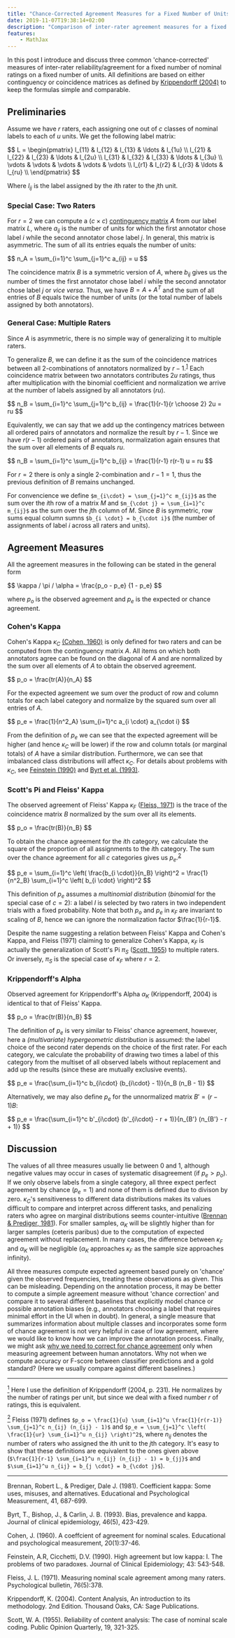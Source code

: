 ```yaml
---
title: "Chance-Corrected Agreement Measures for a Fixed Number of Units"
date: 2019-11-07T19:38:14+02:00
description: "Comparison of inter-rater agreement measures for a fixed number of nominal ratings on a fixed number of units."
features:
    - MathJax
---
```


In this post I introduce and discuss three common 'chance-corrected' measures of inter-rater reliability/agreement for a fixed number of nominal ratings on a fixed number of units. All definitions are based on either continguency or coincidence matrices as defined by [Krippendorff (2004)](#krippendorff-2004) to keep the formulas simple and comparable.

## Preliminaries

Assume we have $r$ raters, each assigning one out of $c$ classes of nominal labels to each of $u$ units. We get the following label matrix:

<div>$$
L = \begin{pmatrix}
l_{11} & l_{12} & l_{13} & \ldots & l_{1u} \\
l_{21} & l_{22} & l_{23} & \ldots & l_{2u} \\
l_{31} & l_{32} & l_{33} & \ldots & l_{3u} \\
\vdots & \vdots & \vdots & \vdots & \vdots \\
l_{r1} & l_{r2} & l_{r3} & \ldots & l_{ru} \\
\end{pmatrix}
$$</div>

Where $l_{ij}$ is the label assigned by the $i$th rater to the $j$th unit.

### Special Case: Two Raters

For $r=2$ we can compute a $(c \times c)$ [continguency matrix](https://en.wikipedia.org/wiki/Contingency_table) $A$ from our label matrix $L$, where $a_{ij}$ is the number of units for which the first annotator chose label $i$ while the second annotator chose label $j$. In general, this matrix is asymmetric. The sum of all its entries equals the number of units:

<div>$$
n_A = \sum_{i=1}^c \sum_{j=1}^c a_{ij} = u
$$</div>

The coincidence matrix $B$ is a symmetric version of $A$, where $b_{ij}$ gives us the number of times the first annotator chose label $i$ while the second annotator chose label $j$ or *vice versa*. Thus, we have $B = A + A^T$ and the sum of all entries of $B$ equals twice the number of units (or the total number of labels assigned by both annotators).

### General Case: Multiple Raters

Since $A$ is asymmetric, there is no simple way of generalizing it to multiple raters. 

To generalize $B$, we can define it as the sum of the coincidence matrices between all 2-combinations of annotators normalized by $r-1$.<a id="fn-1"></a><sup>[1](#1)</sup> Each coincidence matrix between two annotators contributes $2u$ ratings, thus after multiplication with the binomial coefficient and normalization we arrive at the number of labels assigned by all annotators ($ru$). 

<div>$$
n_B = \sum_{i=1}^c \sum_{j=1}^c b_{ij} = \frac{1}{r-1}{r \choose 2} 2u = ru
$$</div>

Equivalently, we can say that we add up the contingency matrices between all ordered pairs of annotators and normalize the result by $r-1$. Since we have $r(r-1)$ ordered pairs of annotators, normalization again ensures that the sum over all elements of $B$ equals $ru$.

<div>$$
n_B = \sum_{i=1}^c \sum_{j=1}^c b_{ij} = \frac{1}{r-1} r(r-1) u  = ru
$$</div>

For $r=2$ there is only a single 2-combination and $r - 1 = 1$, thus the previous definition of $B$ remains unchanged.

For convencience we define `$m_{i\cdot} = \sum_{j=1}^c m_{ij}$` as the sum over the $i$th row of a matrix $M$ and `$m_{\cdot j} = \sum_{i=1}^c m_{ij}$` as the sum over the $j$th column of $M$. Since $B$ is symmetric, row sums equal column sumns `$b_{i \cdot} = b_{\cdot i}$` (the number of assignments of label $i$ across all raters and units).

## Agreement Measures

All the agreement measures in the following can be stated in the general form

<div>$$
\kappa / \pi / \alpha = \frac{p_o - p_e} {1 - p_e}
$$</div>

where $p_o$ is the observed agreement and $p_e$ is the expected or chance agreement.

### Cohen's Kappa

Cohen's Kappa $\kappa_C$ [(Cohen, 1960)](#cohen-1960) is only defined for two raters and can be computed from the continguency matrix $A$. All items on which both annotators agree can be found on the diagonal of $A$ and are normalized by the sum over all elements of $A$ to obtain the observed agreement.

<div>$$
p_o = \frac{tr(A)}{n_A}
$$</div>

For the expected agreement we sum over the product of row and column totals for each label category and normalize by the squared sum over all entries of $A$.

<div>$$
p_e = \frac{1}{n^2_A} \sum_{i=1}^c a_{i \cdot} a_{\cdot i}
$$</div>

From the definition of $p_e$ we can see that the expected agreement will be higher (and hence $\kappa_C$ will be lower) if the row and column totals (or marginal totals) of $A$ have a similar distribution. Furthermore, we can see that imbalanced class distributions will affect $\kappa_C$. For details about problems with $\kappa_C$, see [Feinstein (1990)](#feinstein-1990) and [Byrt et al. (1993)](#byrt-et-al-1993).


### Scott's Pi and Fleiss' Kappa

The observed agreement of Fleiss' Kappa $\kappa_F$ ([Fleiss, 1971](#fleiss-1971)) is the trace of the coincidence matrix $B$ normalized by the sum over all its elements.

<div>$$
p_o = \frac{tr(B)}{n_B}
$$</div>

To obtain the chance agreement for the $i$th category, we calculate the square of the proportion of all assignments to the $i$th category. The sum over the chance agreement for all $c$ categories gives us $p_e$.<a id="fn-2"></a><sup>[2](#2)</sup>

<div>$$
p_e = \sum_{i=1}^c \left( \frac{b_{i \cdot}}{n_B} \right)^2 = \frac{1}{n^2_B} \sum_{i=1}^c \left( b_{i \cdot} \right)^2
$$</div>

This definition of $p_e$ assumes a *multinomial distribution* (*binomial* for the special case of $c=2$): a label $l$ is selected by two raters in two independent trials with a fixed probability. Note that both $p_o$ and $p_e$ in $\kappa_F$ are invariant to scaling of $B$, hence we can ignore the normalization factor $\frac{1}{r-1}$.

Despite the name suggesting a relation between Fleiss' Kappa and Cohen's Kappa, and Fleiss (1971) claiming to generalize Cohen's Kappa, $\kappa_F$ is actually the generalization of Scott's Pi $\pi_S$ ([Scott, 1955](#scott-1955)) to multiple raters. Or inversely, $\pi_S$ is the special case of $\kappa_F$ where $r=2$.

### Krippendorff's Alpha

Observed agreement for Krippendorff's Alpha $\alpha_K$ (Krippendorff, 2004) is identical to that of Fleiss' Kappa. 

<div>$$
p_o = \frac{tr(B)}{n_B}
$$</div>

The definition of $p_e$ is very similar to Fleiss' chance agreement, however, here a *(multivariate) hypergeometric distribution* is assumed: the label choice of the second rater depends on the choice of the first rater. For each category, we calculate the probability of drawing two times a label of this category from the multiset of all observed labels without replacement and add up the results (since these are mutually exclusive events).

<div>$$
p_e = \frac{\sum_{i=1}^c b_{i\cdot} (b_{i\cdot} - 1)}{n_B (n_B - 1)}
$$</div>

Alternatively, we may also define $p_e$ for the unnormalized matrix $B' = (r-1) B$:

<div>$$
p_e = \frac{\sum_{i=1}^c b'_{i\cdot} (b'_{i\cdot} - r + 1)}{n_{B'} (n_{B'} - r + 1)}
$$</div>


## Discussion

The values of all three measures usually lie between 0 and 1, although negative values may occur in cases of systematic disagreement (if $p_e > p_o$). If we only observe labels from a single category, all three expect perfect agreement by chance ($p_e = 1$) and none of them is defined due to divison by zero. $\kappa_C$'s sensitiveness to different data distributions makes its values difficult to compare and interpret across different tasks, and penalizing raters who agree on marginal distributions seems counter-intuitive ([Brennan & Prediger, 1981](#brennan-prediger-1981)). For smaller samples, $\alpha_K$ will be slightly higher than for larger samples (ceteris paribus) due to the computation of expected agreement without replacement. In many cases, the difference between $\kappa_F$ and $\alpha_K$ will be negligible ($\alpha_K$ approaches $\kappa_F$ as the sample size approaches infinity).

All three measures compute expected agreement based purely on 'chance' given the observed frequencies, treating these observations as given. This can be misleading. Depending on the annotation process, it may be better to compute a simple agreement measure without 'chance correction' and compare it to several different baselines that explicitly model chance or possible annotation biases (e.g., annotators choosing a label that requires minimal effort in the UI when in doubt). In general, a single measure that summarizes information about multiple classes and incorporates some form of chance agreement is not very helpful in case of low agreement, where we would like to know how we can improve the annotation process. Finally, we might ask [why we need to correct for chance agreement](https://john-uebersax.com/stat/kappa2.htm) only when measuring agreement between human annotators. Why not when we compute accuracy or F-score between classifier predictions and a gold standard? (Here we usually compare against different baselines.)

<hr>

<a id="1" href="#fn-1"><sup>1</sup></a> Here I use the definition of Krippendorff (2004, p. 231). He normalizes by the number of ratings per unit, but since we deal with a fixed number $r$ of ratings, this is equivalent.

<a id="2" href="#fn-2"><sup>2</sup></a> Fleiss (1971) defines `$p_o = \frac{1}{u} \sum_{i=1}^u \frac{1}{r(r-1)} \sum_{j=1}^c n_{ij} (n_{ij} - 1)$` and `$p_e = \sum_{j=1}^c \left( \frac{1}{ur} \sum_{i=1}^u n_{ij} \right)^2$`, where $n_{ij}$ denotes the number of raters who assigned the $i$th unit to the $j$th category. It's easy to show that these definitions are equivalent to the ones given above (`$\frac{1}{r-1} \sum_{i=1}^u n_{ij} (n_{ij} - 1) = b_{jj}$` and `$\sum_{i=1}^u n_{ij} = b_{j \cdot} = b_{\cdot j}$`).

<hr>

<a id="brennan-prediger-1981"></a> Brennan, Robert L., & Prediger, Dale J. (1981). Coefficient kappa: Some uses, misuses, and alternatives. Educational and Psychological Measurement, 41, 687-699.

<a id="byrt-et-al-1993"></a> Byrt, T., Bishop, J., & Carlin, J. B. (1993). Bias, prevalence and kappa. Journal of clinical epidemiology, 46(5), 423-429.

<a id="cohen-1960"></a> Cohen, J. (1960). A coeffcient of agreement for nominal scales. Educational and psychological measurement, 20(1):37-46.

<a id="feinstein-1990"></a> Feinstein, A.R, Cicchetti, D.V. (1990). High agreement but low kappa: I. The problems of two paradoxes. Journal of Clinical Epidemiology; 43: 543-548.

<a id="fleiss-1971"></a>Fleiss, J. L. (1971). Measuring nominal scale agreement among many raters. Psychological
bulletin, 76(5):378.

<a id="krippendorff-2004"></a> Krippendorff, K. (2004). Content Analysis, An introduction to its methodology. 2nd Edition. Thousand Oaks, CA: Sage Publications.

<a id="scott-1955"></a> Scott, W. A. (1955). Reliability of content analysis: The case of nominal scale coding.
Public Opinion Quarterly, 19, 321-325.